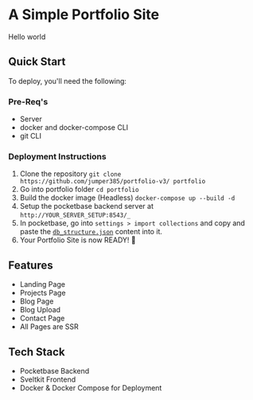# A Simple Portfolio Site
Hello world
## Quick Start
To deploy, you'll need the following: 
### Pre-Req's
- Server
- docker and docker-compose CLI
- git CLI
### Deployment Instructions
1. Clone the repository
`git clone https://github.com/jumper385/portfolio-v3/ portfolio`
2. Go into portfolio folder
`cd portfolio`
3. Build the docker image (Headless)
`docker-compose up --build -d`
4. Setup the pocketbase backend server at `http://YOUR_SERVER_SETUP:8543/_`
5. In pocketbase, go into `settings > import collections` and copy and paste the [`db_structure.json`](https://github.com/jumper385/portfolio-v3/blob/main/db_structure.json) content into it.
6. Your Portfolio Site is now READY! 🥳
## Features
- Landing Page
- Projects Page
- Blog Page
- Blog Upload
- Contact Page
- All Pages are SSR
## Tech Stack
- Pocketbase Backend
- Sveltkit Frontend
- Docker & Docker Compose for Deployment
